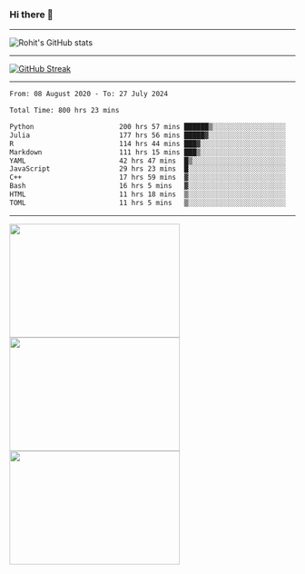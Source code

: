 ### Hi there 👋

<hr/>

![Rohit's GitHub stats](https://github-readme-stats.vercel.app/api?username=RohitRathore1&show_icons=true&theme=transparent)

<hr/>

[![GitHub Streak](http://github-readme-streak-stats.herokuapp.com?user=RohitRathore1&theme=dark&mode=weekly)](https://git.io/streak-stats)

<hr/>

<!--START_SECTION:waka-->

```txt
From: 08 August 2020 - To: 27 July 2024

Total Time: 800 hrs 23 mins

Python                     200 hrs 57 mins ██████▒░░░░░░░░░░░░░░░░░░   25.11 %
Julia                      177 hrs 56 mins █████▓░░░░░░░░░░░░░░░░░░░   22.23 %
R                          114 hrs 44 mins ███▓░░░░░░░░░░░░░░░░░░░░░   14.34 %
Markdown                   111 hrs 15 mins ███▒░░░░░░░░░░░░░░░░░░░░░   13.90 %
YAML                       42 hrs 47 mins  █▒░░░░░░░░░░░░░░░░░░░░░░░   05.35 %
JavaScript                 29 hrs 23 mins  █░░░░░░░░░░░░░░░░░░░░░░░░   03.67 %
C++                        17 hrs 59 mins  ▓░░░░░░░░░░░░░░░░░░░░░░░░   02.25 %
Bash                       16 hrs 5 mins   ▓░░░░░░░░░░░░░░░░░░░░░░░░   02.01 %
HTML                       11 hrs 18 mins  ▒░░░░░░░░░░░░░░░░░░░░░░░░   01.41 %
TOML                       11 hrs 5 mins   ▒░░░░░░░░░░░░░░░░░░░░░░░░   01.39 %
```

<!--END_SECTION:waka-->

<hr/>

<p>
  <img src="https://wakatime.com/share/@TeAmp0is0N/0205e68a-e5ed-48bf-b870-3c94c1fa77d3.svg" width="300" height="200">
  <img src="https://wakatime.com/share/@TeAmp0is0N/3935ee43-08a3-493e-8b95-60c1f9204b15.svg" width="300" height="200">
  <img src="https://wakatime.com/share/@TeAmp0is0N/8717aacc-7340-44e0-abb1-987dc9823fcd.svg" width="300" height="200">
</p>




